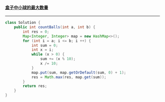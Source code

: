 #### <a href="https://leetcode.cn/problems/maximum-number-of-balls-in-a-box/">盒子中小球的最大数量</a>

-----------------------

```java
class Solution {
	public int countBalls(int a, int b) {
		int res = 0;
		Map<Integer, Integer> map = new HashMap<>();
		for (int i = a; i <= b; i ++) {
			int sum = 0;
			int x = i;
			while (x > 0) {
				sum += (x % 10);
				x /= 10;
			}
			map.put(sum, map.getOrDefault(sum, 0) + 1);
			res = Math.max(res, map.get(sum));
		}
		return res;
	}
}
```

